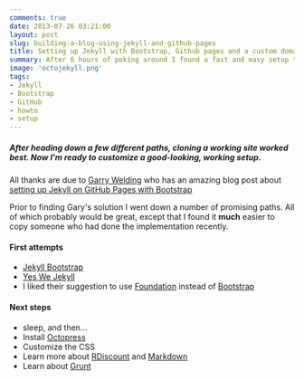```yaml
---
comments: true
date: 2013-07-26 03:21:00
layout: post
slug: building-a-blog-using-jekyll-and-github-pages
title: Setting up Jekyll with Bootstrap, Github pages and a custom domain
summary: After 6 hours of poking around I found a fast and easy setup thanks to Garry Welding
image: 'octojekyll.png'
tags:
- Jekyll
- Bootstrap
- GitHub
- howto
- setup
---
```


##### After heading down a few different paths, cloning a working site worked best. Now I'm ready to customize a good-looking, working setup.

All thanks are due to [Garry Welding](https://github.com/gkwelding) who has an amazing blog post about [setting up Jekyll on GitHub Pages with Bootstrap](http://in-the-attic.com/2013/01/04/building-a-blog-using-jekyll-bootstrap-and-github-pages-a-beginners-guide/)

Prior to finding Gary's solution I went down a number of promising paths. All of which probably would be great, except that I found it **much** easier to copy someone who had done the implementation recently.

#### First attempts

- [Jekyll Bootstrap](http://jekyllbootstrap.com/)
- [Yes We Jekyll](http://yeswejekyll.com/)
- I liked their suggestion to use [Foundation](http://foundation.zurb.com/) instead of [Bootstrap](http://twitter.github.io/bootstrap/)

#### Next steps
- sleep, and then...
- Install [Octopress](http://octopress.org/)
- Customize the CSS
- Learn more about [RDiscount](https://github.com/davidfstr/rdiscount) and [Markdown](http://daringfireball.net/projects/markdown/syntax)
- Learn about [Grunt](http://gruntjs.com/)